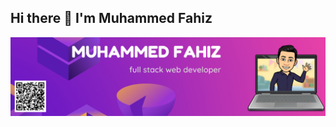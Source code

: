 ## Hi there 👋 I'm Muhammed Fahiz
![image](github_banner.png)
<!--
**fahisayub/fahisayub** is a ✨ _special_ ✨ repository because its `README.md` (this file) appears on your GitHub profile.

Here are some ideas to get you started:

- 🔭 I’m currently working on ...
- ![image](https://user-images.githubusercontent.com/32778039/181908286-5584a799-652a-431b-be71-486f4245520c.png) I’m currently learning ...
- 👯 I’m looking to collaborate on ...
- 🤔 I’m looking for help with ...
- 💬 Ask me about ...
- 📫 How to reach me: ...
- 😄 Pronouns: ...
- ⚡ Fun fact: ...
-->
